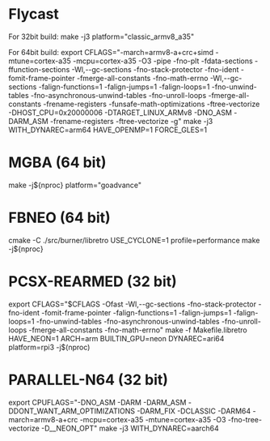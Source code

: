 Flycast
=======
For 32bit build: 
make -j3 platform="classic_armv8_a35"

For 64bit build: 
export CFLAGS="-march=armv8-a+crc+simd -mtune=cortex-a35 -mcpu=cortex-a35 -O3 -pipe -fno-plt -fdata-sections -ffunction-sections -Wl,--gc-sections -fno-stack-protector -fno-ident -fomit-frame-pointer -fmerge-all-constants -fno-math-errno -Wl,--gc-sections -falign-functions=1 -falign-jumps=1 -falign-loops=1 -fno-unwind-tables -fno-asynchronous-unwind-tables -fno-unroll-loops -fmerge-all-constants -frename-registers -funsafe-math-optimizations -ftree-vectorize -DHOST_CPU=0x20000006 -DTARGET_LINUX_ARMv8 -DNO_ASM -DARM_ASM -frename-registers -ftree-vectorize -g"
make -j3 WITH_DYNAREC=arm64 HAVE_OPENMP=1 FORCE_GLES=1

MGBA (64 bit)
====
make -j${nproc} platform="goadvance"

FBNEO (64 bit)
======
cmake -C ./src/burner/libretro USE_CYCLONE=1 profile=performance
make -j${nproc}

PCSX-REARMED (32 bit)
===========
export CFLAGS="$CFLAGS -Ofast -Wl,--gc-sections -fno-stack-protector -fno-ident -fomit-frame-pointer -falign-functions=1 -falign-jumps=1 -falign-loops=1 -fno-unwind-tables -fno-asynchronous-unwind-tables -fno-unroll-loops -fmerge-all-constants -fno-math-errno"
make -f Makefile.libretro HAVE_NEON=1 ARCH=arm BUILTIN_GPU=neon DYNAREC=ari64 platform=rpi3 -j$(nproc)

PARALLEL-N64 (32 bit)
============
export CPUFLAGS="-DNO_ASM -DARM -DARM_ASM -DDONT_WANT_ARM_OPTIMIZATIONS -DARM_FIX -DCLASSIC -DARM64 -march=armv8-a+crc -mcpu=cortex-a35 -mtune=cortex-a35 -O3 -fno-tree-vectorize -D__NEON_OPT"
make -j3 WITH_DYNAREC=aarch64  
